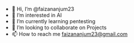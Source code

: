 - 👋 Hi, I’m @faizananjum23
- 👀 I’m interested in AI
- 🌱 I’m currently learning pentesting
- 💞️ I’m looking to collaborate on Projects
- 📫 How to reach me faizananjum23@gmail.com

<!---
faizananjum23/faizananjum23 is a ✨ special ✨ repository because its `README.md` (this file) appears on your GitHub profile.
You can click the Preview link to take a look at your changes.
--->
